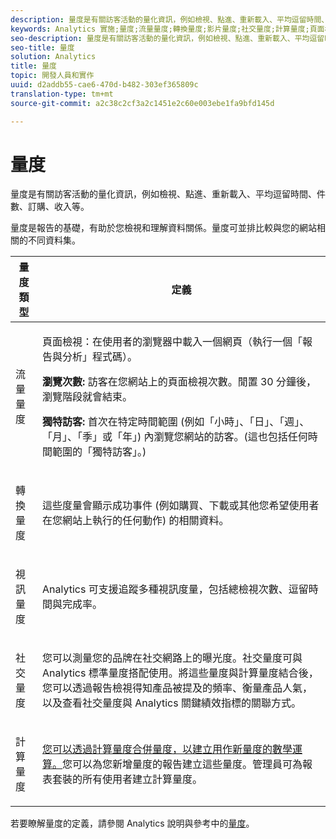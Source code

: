 ```yaml
---
description: 量度是有關訪客活動的量化資訊，例如檢視、點進、重新載入、平均逗留時間、件數、訂購、收入等。
keywords: Analytics 實施;量度;流量量度;轉換量度;影片量度;社交量度;計算量度;頁面檢視;造訪;獨特訪客
seo-description: 量度是有關訪客活動的量化資訊，例如檢視、點進、重新載入、平均逗留時間、件數、訂購、收入等。
seo-title: 量度
solution: Analytics
title: 量度
topic: 開發人員和實作
uuid: d2addb55-cae6-470d-b482-303ef365809c
translation-type: tm+mt
source-git-commit: a2c38c2cf3a2c1451e2c60e003ebe1fa9bfd145d

---
```



# 量度

量度是有關訪客活動的量化資訊，例如檢視、點進、重新載入、平均逗留時間、件數、訂購、收入等。

量度是報告的基礎，有助於您檢視和理解資料關係。量度可並排比較與您的網站相關的不同資料集。

<table id="table_2FA18126829241DE897CFCE9BAE9F4AD"> 
 <thead> 
  <tr> 
   <th colname="col1" class="entry"> 量度類型 </th> 
   <th colname="col2" class="entry"> 定義 </th> 
  </tr> 
 </thead>
 <tbody> 
  <tr> 
   <td colname="col1"> <p>流量量度 </p> </td> 
   <td colname="col2"> <p> <b></b> 頁面檢視：在使用者的瀏覽器中載入一個網頁（執行一個「報告與分析」程式碼）。 </p> <p> <b>瀏覽次數:</b> 訪客在您網站上的頁面檢視次數。閒置 30 分鐘後，瀏覽階段就會結束。 </p> <p> <b>獨特訪客:</b> 首次在特定時間範圍 (例如「小時」、「日」、「週」、「月」、「季」或「年」) 內瀏覽您網站的訪客。(這也包括任何時間範圍的「獨特訪客」。) </p> </td> 
  </tr> 
  <tr> 
   <td colname="col1"> <p>轉換量度 </p> </td> 
   <td colname="col2"> <p> 這些度量會顯示成功事件 (例如購買、下載或其他您希望使用者在您網站上執行的任何動作) 的相關資料。 </p> </td> 
  </tr> 
  <tr> 
   <td colname="col1"> <p>視訊量度 </p> </td> 
   <td colname="col2"> <p>Analytics 可支援追蹤多種視訊度量，包括總檢視次數、逗留時間與完成率。 </p> </td> 
  </tr> 
  <tr> 
   <td colname="col1"> <p>社交量度 </p> </td> 
   <td colname="col2"> <p> 您可以測量您的品牌在社交網路上的曝光度。社交量度可與 Analytics 標準量度搭配使用。將這些量度與計算量度結合後，您可以透過報告檢視得知產品被提及的頻率、衡量產品人氣，以及查看社交量度與 Analytics 關鍵績效指標的關聯方式。 </p> </td> 
  </tr> 
  <tr> 
   <td colname="col1"> <p>計算量度 </p> </td> 
   <td colname="col2"> <p><a href="https://marketing.adobe.com/resources/help/en_US/reference/calculated_metric.html" format="html" scope="external">您可以透過計算量度合併量度，以建立用作新量度的數學運算。</a>您可以為您新增量度的報告建立這些量度。管理員可為報表套裝的所有使用者建立計算量度。 </p> </td> 
  </tr> 
 </tbody> 
</table>

若要瞭解量度的定義，請參閱 Analytics 說明與參考中的[量度](https://marketing.adobe.com/resources/help/en_US/reference/metrics.html)。
